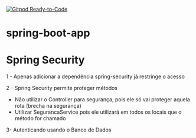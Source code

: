 [![Gitpod Ready-to-Code](https://img.shields.io/badge/Gitpod-Ready--to--Code-blue?logo=gitpod)](https://gitpod.io/#https://github.com/fabsiqueira/spring-boot-app) 
# spring-boot-app
# Spring Security 
1 - Apenas adicionar a dependência spring-security já restringe o acesso

2 - Spring Security permite proteger métodos

   - Não utilizar o Controller para segurança, pois ele só vai proteger aquela rota (brecha na segurança)
   - Utilizar SegurancaService pois ele utilizará em todos os locais que o método for chamado

3- Autenticando usando o Banco de Dados